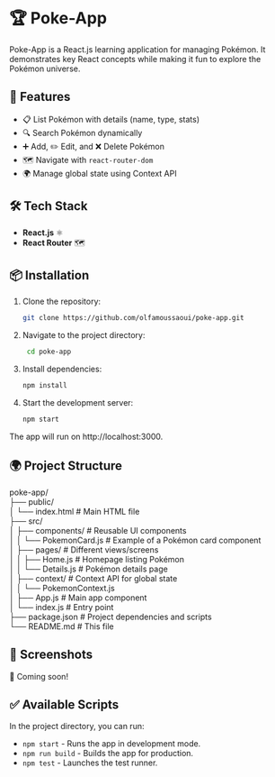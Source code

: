 # 🏆 Poke-App  

Poke-App is a React.js learning application for managing Pokémon. It demonstrates key React concepts while making it fun to explore the Pokémon universe.  

## 🚀 Features  

- 📋 List Pokémon with details (name, type, stats)  
- 🔍 Search Pokémon dynamically  
- ➕ Add, ✏️ Edit, and ❌ Delete Pokémon  
- 🗺️ Navigate with `react-router-dom`  
- 🌍 Manage global state using Context API  

## 🛠️ Tech Stack  

- **React.js** ⚛️  
- **React Router** 🗺️  

## 📦 Installation  

1. Clone the repository:  
   ```sh
   git clone https://github.com/olfamoussaoui/poke-app.git
2. Navigate to the project directory:
   ```sh
    cd poke-app
3. Install dependencies:
   ```sh
   npm install
4. Start the development server:
   ```sh
   npm start
The app will run on http://localhost:3000.

## 🌍 Project Structure

poke-app/  
├── public/  
│   └── index.html         # Main HTML file  
├── src/  
│   ├── components/        # Reusable UI components  
│   │   └── PokemonCard.js # Example of a Pokémon card component  
│   ├── pages/             # Different views/screens  
│   │   ├── Home.js        # Homepage listing Pokémon  
│   │   └── Details.js     # Pokémon details page  
│   ├── context/           # Context API for global state  
│   │   └── PokemonContext.js  
│   ├── App.js             # Main app component  
│   └── index.js           # Entry point  
├── package.json           # Project dependencies and scripts  
└── README.md              # This file 

## 🎨 Screenshots

🚧 Coming soon!

## ✅ Available Scripts

In the project directory, you can run:

- `npm start` - Runs the app in development mode.
- `npm run build` - Builds the app for production.
- `npm test` - Launches the test runner.
